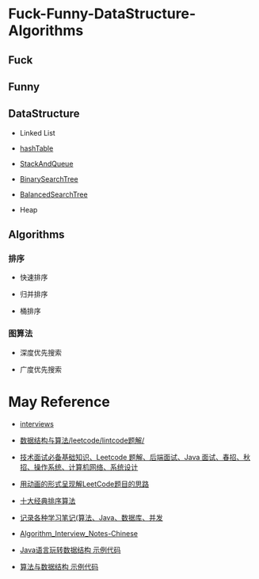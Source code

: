 # Fuck-Funny-DataStructure-Algorithms

## Fuck

## Funny

## DataStructure

* Linked List

* [hashTable](https://github.com/xianfeng92/Fuck-Funny-DataStructure-Algorithms/blob/master/notes/hashTable.md)

* [StackAndQueue](https://github.com/xianfeng92/Fuck-Funny-DataStructure-Algorithms/blob/master/notes/StackAndQueue.md)

* [BinarySearchTree](https://github.com/xianfeng92/Fuck-Funny-DataStructure-Algorithms/blob/master/notes/BinarySearchTree.md)

* [BalancedSearchTree](https://github.com/xianfeng92/Fuck-Funny-DataStructure-Algorithms/blob/master/notes/BalancedSearchTree.md)

* Heap

## Algorithms

### 排序

* 快速排序

* 归并排序

* 桶排序

### 图算法

* 深度优先搜索

* 广度优先搜索


# May Reference

* [interviews](https://github.com/kdn251/interviews)

* [数据结构与算法/leetcode/lintcode题解/](https://github.com/billryan/algorithm-exercise)

* [技术面试必备基础知识、Leetcode 题解、后端面试、Java 面试、春招、秋招、操作系统、计算机网络、系统设计](https://github.com/CyC2018/CS-Notes)

* [用动画的形式呈现解LeetCode题目的思路](https://github.com/MisterBooo/LeetCodeAnimation)

* [十大经典排序算法](https://github.com/hustcc/JS-Sorting-Algorithm)

* [记录各种学习笔记(算法、Java、数据库、并发](https://github.com/ZXZxin/ZXBlog)

* [Algorithm_Interview_Notes-Chinese](https://github.com/imhuay/Algorithm_Interview_Notes-Chinese)

* [Java语言玩转数据结构 示例代码](https://github.com/liuyubobobo/Play-with-Data-Structures)

* [算法与数据结构 示例代码](https://github.com/liuyubobobo/Play-with-Algorithms)

